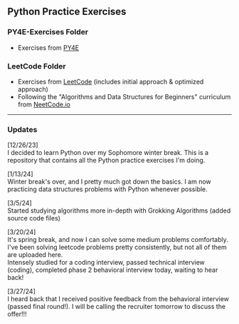 ## Python Practice Exercises
### PY4E-Exercises Folder
- Exercises from [PY4E](https://www.py4e.com/)

### LeetCode Folder
- Exercises from [LeetCode](https://www.leetcode.com) (includes initial approach & optimized approach)
- Following the "Algorithms and Data Structures for Beginners" curriculum from [NeetCode.io](https://www.Neetcode.io)
--------

### Updates
[12/26/23]\
I decided to learn Python over my Sophomore winter break. This is a repository that contains all the Python practice exercises I'm doing.

[1/13/24]\
Winter break's over, and I pretty much got down the basics. I am now practicing data structures problems with Python whenever possible.

[3/5/24]\
Started studying algorithms more in-depth with Grokking Algorithms (added source code files)

[3/20/24]\
It's spring break, and now I can solve some medium problems comfortably. I've been solving leetcode problems pretty consistently, but not all of them are uploaded here.\
Intensely studied for a coding interview, passed technical interview (coding), completed phase 2 behavioral interview today, waiting to hear back!

[3/27/24]\
I heard back that I received positive feedback from the behavioral interview (passed final round!). I will be calling the recruiter tomorrow to discuss the offer!!!
